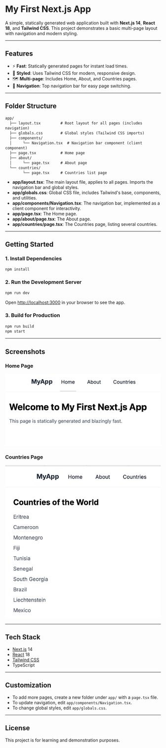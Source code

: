 # My First Next.js App

A simple, statically generated web application built with **Next.js 14**, **React 18**, and **Tailwind CSS**. This project demonstrates a basic multi-page layout with navigation and modern styling.

---

## Features

- ⚡ **Fast**: Statically generated pages for instant load times.
- 🎨 **Styled**: Uses Tailwind CSS for modern, responsive design.
- 🗺️ **Multi-page**: Includes Home, About, and Countries pages.
- 🧭 **Navigation**: Top navigation bar for easy page switching.

---

## Folder Structure

```
app/
  ├── layout.tsx         # Root layout for all pages (includes navigation)
  ├── globals.css        # Global styles (Tailwind CSS imports)
  ├── components/
  │     └── Navigation.tsx  # Navigation bar component (client component)
  ├── page.tsx           # Home page
  ├── about/
  │     └── page.tsx     # About page
  └── countries/
        └── page.tsx     # Countries list page
```

- **app/layout.tsx**: The main layout file, applies to all pages. Imports the navigation bar and global styles.
- **app/globals.css**: Global CSS file, includes Tailwind's base, components, and utilities.
- **app/components/Navigation.tsx**: The navigation bar, implemented as a client component for interactivity.
- **app/page.tsx**: The Home page.
- **app/about/page.tsx**: The About page.
- **app/countries/page.tsx**: The Countries page, listing several countries.

---

## Getting Started

### 1. Install Dependencies

```bash
npm install
```

### 2. Run the Development Server

```bash
npm run dev
```

Open [http://localhost:3000](http://localhost:3000) in your browser to see the app.

### 3. Build for Production

```bash
npm run build
npm start
```

---

## Screenshots

### Home Page

![Home Page](homeScreenshot.png)

### Countries Page

![Countries Page](countriesScreenshot.png)

---

## Tech Stack

- [Next.js](https://nextjs.org/) 14
- [React](https://react.dev/) 18
- [Tailwind CSS](https://tailwindcss.com/)
- TypeScript

---

## Customization

- To add more pages, create a new folder under `app/` with a `page.tsx` file.
- To update navigation, edit `app/components/Navigation.tsx`.
- To change global styles, edit `app/globals.css`.

---

## License

This project is for learning and demonstration purposes. 